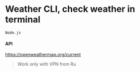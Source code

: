 # Weather CLI, check weather in terminal

`Node.js`

#### API

https://openweathermap.org/current

> Work only with VPN from Ru
